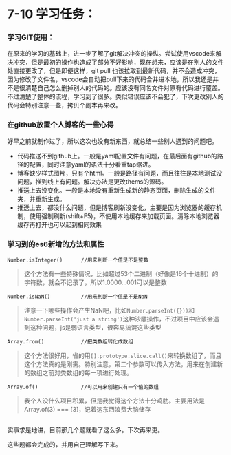 # 7-10 学习任务：

### 学习GIT使用：

在原来的学习的基础上，进一步了解了git解决冲突的操纵。尝试使用vscode来解决冲突，但是最初的操作也造成了部分不好影响，现在想来，应该是在别人的文件处直接更改了，但是即便这样，git pull 也该拉取到最新代码，并不会造成冲突，因为修改了文件名，vscode会自动把pull下来的代码合并进本地，所以我还是并不是很清楚自己怎么删掉别人的代码的。应该没有同名文件对原有代码进行覆盖。不过清楚了整体的流程，学习到了很多。类似错误应该不会犯了，下次更改别人的代码会特别注意一些，拷贝个副本再来改。

### 在github放置个人博客的一些心得

好早之前就制作过了，所以这次也没有新东西，就总结一些别人遇到的问题吧。

- 代码推送不到github上。一般是yaml配置文件有问题，在最后面有github的路径的配置，同时注意yaml的语法十分看重tap缩进。
- 博客缺少样式图片，只有个html。一般是路径有问题，而且往往是本地测试没问题，推到线上有问题。解决办法是更改thems的源码。
- 推送上去没变化。一般是本地没有重新生成新的静态页面，删除生成的文件夹，并重新生成。
- 推送上去，都没什么问题，但是博客刷新没变化，主要是因为浏览器的缓存机制，使用强制刷新(shift+F5)，不使用本地缓存来加载页面。清除本地浏览器缓存再打开也可以起到相同效果

### 学习到的es6新增的方法和属性

```
Number.isInteger()		//用来判断一个值是不是整数
```

> 这个方法有一些特殊情况，比如超过53个二进制（好像是16个十进制）的字符数，就会不记录了，所以1.0000...001可以是整数

```
Number.isNaN()			//用来判断一个值是不是NaN
```

> 注意一下哪些操作会产生NaN吧，比如`Number.parseInt({}))`和 `Number.parseInt('just a string')`这种沙雕操作，不过项目中应该会遇到这种问题，js是弱语言类型，很容易搞混这些类型

```
Array.from()			//把类数组转化成数组
```

> 这个方法很好用，省的用`[].prototype.slice.call()`来转换数组了，而且这个方法真的是刚需。特别注意，第二个参数可以传入方法，用来在创建新的数组之前对类数组的每一项进行处理。

```
Array.of()				//可以用来创建只有一个值的数组
```

> 我个人没什么项目积累，但是我觉得这个方法十分鸡肋。主要用法是 Array.of(3) === [3]，记着这东西浪费大脑储存

```

```

实事求是地讲，目前那几个题就看了这么多。下次再来更。

这些题都会完成的，并用自己理解写下来。


